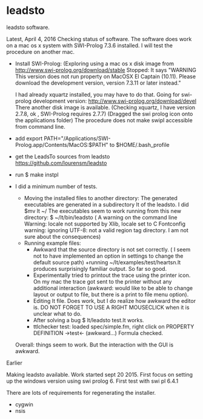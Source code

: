 leadsto
=======

leadsto software.

Latest, April 4, 2016
Checking status of software.
The software does work on a mac os x system with SWI-Prolog 7.3.6 installed.
I will test the procedure on another mac.

* Install SWI-Prolog:
  (Exploring using a mac os x disk image from
   http://www.swi-prolog.org/download/stable
   Stopped: It says
   "WARNING This version does not run property on MacOSX El Captain (10.11). 
    Please download the development version, version 7.3.11 or later instead."

    I had already xquartz installed, you may have to do that.
    Going for swi-prolog development version:
      http://www.swi-prolog.org/download/devel
    There another disk image is available. (Checking xquartz, I have version
        2.7.8, ok , SWI-Prolog requires 2.7.7)
    (Dragged the swi prolog icon onto the applications folder)
    The procedure does not make swipl accessible from command line.
* add export PATH="/Applications/SWI-Prolog.app/Contents/MacOS:$PATH" to
$HOME/.bash_profile

* get the LeadsTo sources from leadsto https://github.com/lourensm/leadsto
* run $ make instpl

* I did a minimum number of tests.
  * Moving the installed files to another directory: The generated executables
    are generated in a subdirectory lt of the leadsto.
    I did $mv lt ~/
    The executables seem to work running from this new directory:
    $ ~/lt/bin/leadsto
    ( A warning on the command line
    Warning: locale not supported by Xlib, locale set to C
    Fontconfig warning: ignoring UTF-8: not a valid region tag directory.
    I am not sure about the consequences)
  * Running example files:
    - Awkward that the source directory is not set correctly.
    ( I seem not to have implemented an option in settings to change the default source path)
    +running ~/lt/examples/test/heartsn.lt produces surprisingly familiar
    output. So far so good.
    + Experimentally tried to printout the trace using the printer icon. On
      my mac the trace got sent to the printer without any additional
      interaction (awkward: would like to be able to change layout or output to
      file, but there is a print to file menu option).
    * Editing lt file. Does work, but I do realize how awkward the editor is.
      DO NOT FORGET TO USE A RIGHT MOUSECLICK when it is unclear what to do.
    * After solving a bug
      $ lt/leadsto test.lt works.
    * ttlchecker test:
      loaded spec/simple.fm, right click on PROPERTY DEFINITION ->test<-
      (awkward...) Formula checked.

  Overall: things seem to work. But the interaction with the GUI is awkward.
      



Earlier

Making leadsto available. Work started sept 20 2015.
First focus on setting up the windows version using swi prolog 6.
First test with swi pl 6.4.1

There are lots of requirements for regenerating the installer.
- cygwin
- nsis

